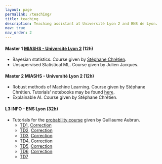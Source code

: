 ```yaml
---
layout: page
permalink: /teaching/
title: teaching
description: Teaching assistant at Université Lyon 2 and ENS de Lyon.
nav: true
nav_order: 2
---
```


#### Master 1 [MIASHS - Université Lyon 2](https://www.univ-lyon2.fr/master-1-mathematiques-et-informatique-appliquees-aux-sciences-humaines-et-sociales-miashs) (12h)

- Bayesian statistics. Course given by [Stéphane Chrétien](https://sites.google.com/site/stephanegchretien/home).
- Unsupervised Statistical ML.  Course given by Julien Jacques.

#### Master 2 MIASHS - Université Lyon 2 (12h)

- Robust methods of Machine Learning. Course given by Stéphane Chrétien. Tutorials' notebooks  may be found [here](https://github.com/annegnx/mash_m2/tree/main/adversary/session1).
- Explainable AI. Course given by Stéphane Chrétien.

#### L3 INFO - ENS Lyon (32h)

- Tutorials for the [probability course](http://math.univ-lyon1.fr/~aubrun/enseignement/IFL3-probas/index.html) given by Guillaume Aubrun.
    -  [TD1]({{annegnx.github.io}}/assets/teaching/L3_2024/TD1.pdf), [Correction]({{annegnx.github.io}}/assets/teaching/L3_2024/TD01_correction.pdf)
    -  [TD2]({{annegnx.github.io}}/assets/teaching/L3_2024/TD2.pdf), [Correction]({{annegnx.github.io}}/assets/teaching/L3_2024/TD2_correction.pdf)
    -  [TD3]({{annegnx.github.io}}/assets/teaching/L3_2024/TD03.pdf), [Correction]({{annegnx.github.io}}/assets/teaching/L3_2024/TD03_corr.pdf)
    -  [TD4]({{annegnx.github.io}}/assets/teaching/L3_2024/TD04.pdf), [Correction]({{annegnx.github.io}}/assets/teaching/L3_2024/TD04-corr.pdf)
    -  [TD5]({{annegnx.github.io}}/assets/teaching/L3_2024/TD05.pdf), [Correction]({{annegnx.github.io}}/assets/teaching/L3_2024/TD05_corr.pdf)
    -  [TD6]({{annegnx.github.io}}/assets/teaching/L3_2024/TD06.pdf), [Correction]({{annegnx.github.io}}/assets/teaching/L3_2024/TD6-corr.pdf)
    -  [TD7]({{annegnx.github.io}}/assets/teaching/L3_2024/TD07.pdf)

